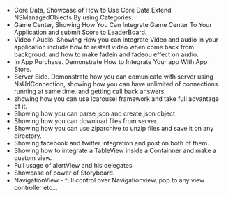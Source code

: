 - Core Data, Showcase of How to Use Core Data Extend NSManagedObjects By using Categories.
- Game Center, Showing How You Can Integrate Game Center To Your Application and submit Score to LeaderBoard.
- Video / Audio. Showing How you can Integrate Video and audio in your application include how to restart video when come back from backgroud. and how to make fadein and fadeou effect on audio.
- In App Purchase. Demonstrate How to Integrate Your app With App Store.
- Server Side. Demonstrate how you can comunicate with server using NsUrlConnection, showing how you can have unlimited of connections running at same time. and getting call back answers.
- showing how you can use Icarousel framework and take full advantage of it.
- Showing how you can parse json and create json object.
- Showing how you can download files from server.
- Showing how you can use ziparchive to unzip files and save it on any directory.
- Showing facebook and twitter integration and post on both of them.
- Showing how to integrate a TableView inside a Containner and make a custom view.
- Full usage of alertView and his delegates
- Showcase of power of Storyboard.
- NavigationView - full control over Navigationview, pop to any view controller etc...